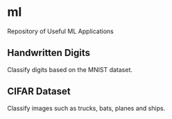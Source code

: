 # ml
Repository of Useful ML Applications

## Handwritten Digits

Classify digits based on the MNIST dataset.

## 

## CIFAR Dataset

Classify images such as trucks, bats, planes and ships.
